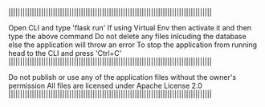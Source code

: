 |||||||||||||||||||||||||||||||||||||||||||||||||||||||||||||||||||||||||||||||||||||||

Open CLI and type 'flask run'
If using Virtual Env then activate it and then type the above command 
Do not delete any files inlcuding the database else the application will throw an error
To stop the application from running head to the CLI and press 'Ctrl+C'
|||||||||||||||||||||||||||||||||||||||||||||||||||||||||||||||||||||||||||||||||||||||

Do not publish or use any of the application files without the owner's permission
All files are licensed under Apache License 2.0
|||||||||||||||||||||||||||||||||||||||||||||||||||||||||||||||||||||||||||||||||||||||

